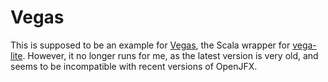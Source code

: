 # Vegas

This is supposed to be an example for [Vegas](https://github.com/vegas-viz/Vegas), the Scala wrapper for [vega-lite](https://vega.github.io/vega-lite/). However, it no longer runs for me, as the latest version is very old, and seems to be incompatible with recent versions of OpenJFX.

